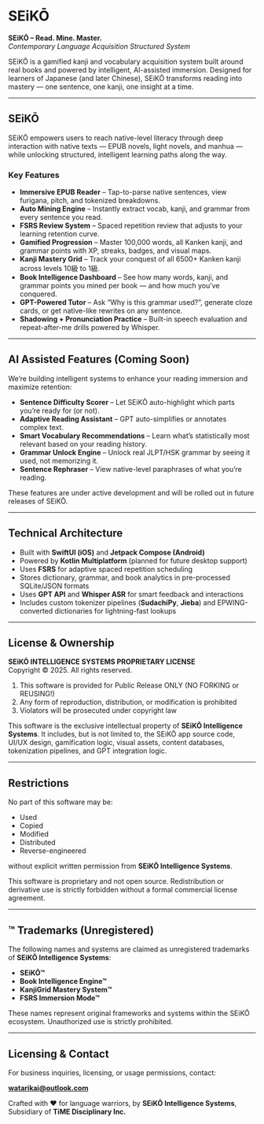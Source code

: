 # SEiKŌ

**SEiKŌ – Read. Mine. Master.**  
_Contemporary Language Acquisition Structured System_

SEiKŌ is a gamified kanji and vocabulary acquisition system built around real books and powered by intelligent, AI-assisted immersion. Designed for learners of Japanese (and later Chinese), SEiKŌ transforms reading into mastery — one sentence, one kanji, one insight at a time.

---

## SEiKŌ

SEiKŌ empowers users to reach native-level literacy through deep interaction with native texts — EPUB novels, light novels, and manhua — while unlocking structured, intelligent learning paths along the way.

### Key Features
- **Immersive EPUB Reader** – Tap-to-parse native sentences, view furigana, pitch, and tokenized breakdowns.
- **Auto Mining Engine** – Instantly extract vocab, kanji, and grammar from every sentence you read.
- **FSRS Review System** – Spaced repetition review that adjusts to your learning retention curve.
- **Gamified Progression** – Master 100,000 words, all Kanken kanji, and grammar points with XP, streaks, badges, and visual maps.
- **Kanji Mastery Grid** – Track your conquest of all 6500+ Kanken kanji across levels 10級 to 1級.
- **Book Intelligence Dashboard** – See how many words, kanji, and grammar points you mined per book — and how much you’ve conquered.
- **GPT-Powered Tutor** – Ask “Why is this grammar used?”, generate cloze cards, or get native-like rewrites on any sentence.
- **Shadowing + Pronunciation Practice** – Built-in speech evaluation and repeat-after-me drills powered by Whisper.

---

## AI Assisted Features (Coming Soon)

We’re building intelligent systems to enhance your reading immersion and maximize retention:
- **Sentence Difficulty Scorer** – Let SEiKŌ auto-highlight which parts you’re ready for (or not).
- **Adaptive Reading Assistant** – GPT auto-simplifies or annotates complex text.
- **Smart Vocabulary Recommendations** – Learn what’s statistically most relevant based on your reading history.
- **Grammar Unlock Engine** – Unlock real JLPT/HSK grammar by seeing it used, not memorizing it.
- **Sentence Rephraser** – View native-level paraphrases of what you’re reading.

These features are under active development and will be rolled out in future releases of SEiKŌ.

---

## Technical Architecture

- Built with **SwiftUI (iOS)** and **Jetpack Compose (Android)**
- Powered by **Kotlin Multiplatform** (planned for future desktop support)
- Uses **FSRS** for adaptive spaced repetition scheduling
- Stores dictionary, grammar, and book analytics in pre-processed SQLite/JSON formats
- Uses **GPT API** and **Whisper ASR** for smart feedback and interactions
- Includes custom tokenizer pipelines (**SudachiPy**, **Jieba**) and EPWING-converted dictionaries for lightning-fast lookups

---

## License & Ownership

**SEiKŌ INTELLIGENCE SYSTEMS PROPRIETARY LICENSE**  
Copyright © 2025. All rights reserved.

1. This software is provided for Public Release ONLY (NO FORKING or REUSING!)  
2. Any form of reproduction, distribution, or modification is prohibited  
3. Violators will be prosecuted under copyright law

This software is the exclusive intellectual property of **SEiKŌ Intelligence Systems**. It includes, but is not limited to, the SEiKŌ app source code, UI/UX design, gamification logic, visual assets, content databases, tokenization pipelines, and GPT integration logic.

---

## Restrictions

No part of this software may be:
- Used  
- Copied  
- Modified  
- Distributed  
- Reverse-engineered  

without explicit written permission from **SEiKŌ Intelligence Systems**.

This software is proprietary and not open source. Redistribution or derivative use is strictly forbidden without a formal commercial license agreement.

---

## ™ Trademarks (Unregistered)

The following names and systems are claimed as unregistered trademarks of **SEiKŌ Intelligence Systems**:
- **SEiKŌ™**
- **Book Intelligence Engine™**
- **KanjiGrid Mastery System™**
- **FSRS Immersion Mode™**

These names represent original frameworks and systems within the SEiKŌ ecosystem. Unauthorized use is strictly prohibited.

---

## Licensing & Contact

For business inquiries, licensing, or usage permissions, contact:  

**watarikai@outlook.com**

Crafted with ❤️ for language warriors, by **SEiKŌ Intelligence Systems**, Subsidiary of **TiME Disciplinary Inc.**
